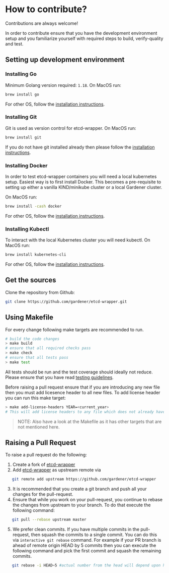 # How to contribute?

Contributions are always welcome!

In order to contribute ensure that you have the development environment setup and you familiarize yourself with required steps to build, verify-quality and test.

## Setting up development environment

### Installing Go

Minimum Golang version required: `1.18`.
On MacOS run:
```bash
brew install go
```

For other OS, follow the [installation instructions](https://go.dev/doc/install).

### Installing Git

Git is used as version control for etcd-wrapper. On MacOS run:
```bash
brew install git
```
If you do not have git installed already then please follow the [installation instructions](https://git-scm.com/downloads).

### Installing Docker

In order to test etcd-wrapper containers you will need a local kubernetes setup. Easiest way is to first install Docker. This becomes a pre-requisite to setting up either a vanilla KIND/minikube cluster or a local Gardener cluster.

On MacOS run:
```bash
brew install -cash docker
```
For other OS, follow the [installation instructions](https://docs.docker.com/get-docker/).

### Installing Kubectl

To interact with the local Kubernetes cluster you will need kubectl. On MacOS run:
```bash
brew install kubernetes-cli
```
For other OS, follow the [installation instructions](https://kubernetes.io/docs/tasks/tools/install-kubectl/).

## Get the sources
Clone the repository from Github:

```bash
git clone https://github.com/gardener/etcd-wrapper.git
```

## Using Makefile

For every change following make targets are recommended to run.

```bash
# build the code changes
> make build
# ensure that all required checks pass
> make check
# ensure that all tests pass
> make test
```
All tests should be run and the test coverage should ideally not reduce.
Please ensure that you have read [testing guidelines](testing.md).

Before raising a pull request ensure that if you are introducing any new file then you must add licesence header to all new files. To add license header you can run this make target:
```bash
> make add-license-headers YEAR=<current_year>
# This will add license headers to any file which does not already have it. Eg: make add-license-headers YEAR=2023
```
> NOTE: Also have a look at the Makefile as it has other targets that are not mentioned here.

## Raising a Pull Request

To raise a pull request do the following:
1. Create a fork of [etcd-wrapper](https://github.com/gardener/etcd-wrapper)
2. Add [etcd-wrapper](https://github.com/gardener/etcd-wrapper) as upstream remote via
 ```bash 
    git remote add upstream https://github.com/gardener/etcd-wrapper
 ```
3. It is recommended that you create a git branch and push all your changes for the pull-request.
4. Ensure that while you work on your pull-request, you continue to rebase the changes from upstream to your branch. To do that execute the following command:
```bash
   git pull --rebase upstream master
```
5. We prefer clean commits. If you have multiple commits in the pull-request, then squash the commits to a single commit. You can do this via `interactive git rebase` command. For example if your PR branch is ahead of remote origin HEAD by 5 commits then you can execute the following command and pick the first commit and squash the remaining commits.
```bash
   git rebase -i HEAD~5 #actual number from the head will depend upon how many commits your branch is ahead of remote origin master
```